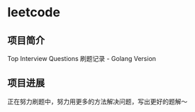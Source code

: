 # leetcode
## 项目简介

Top Interview Questions 刷题记录 - Golang Version 

## 项目进展

正在努力刷题中，努力用更多的方法解决问题，写出更好的题解～

